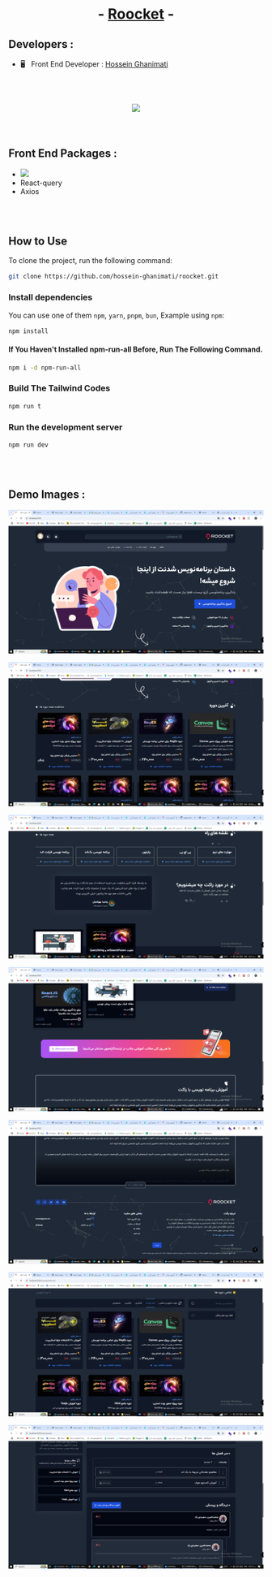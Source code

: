 <h1 align="center">-  <a href="https://hossein-ghanimati.github.io/roocket/" target="_blank">Roocket</a>  -</h1>


<h2>Developers : </h2>
<ul>
  <li>🖥 &nbsp; Front End Developer : <a href="github.com/hossein-ghanimati">Hossein Ghanimati</a></li>
</ul>

<br/>

<h2 align="center">
  <a href="https://hossein-ghanimati.github.io/roocket/"><img src="https://img.shields.io/badge/See%20Demo-8A2BE2" /></a>
</h2>

<br/>

<h2>Front End Packages : </h2>
<ul>
  <li>
  <img src="https://skillicons.dev/icons?i=react,tailwind,ts" data-canonical-src="https://skillicons.dev/icons?i=react,tailwind,react-query,axios" style="max-width: 100%;">
  </li>
  <li>
    React-query
  </li>
  <li>
    Axios
  </li>
</ul>

<br/>
<br/>



## How to Use

To clone the project, run the following command:

```bash
git clone https://github.com/hossein-ghanimati/roocket.git
```

### Install dependencies

You can use one of them `npm`, `yarn`, `pnpm`, `bun`, Example using `npm`:

```bash
npm install
```
#### If You Haven't Installed npm-run-all Before, Run The Following Command.

```bash
npm i -d npm-run-all
```

### Build The Tailwind Codes

```bash
npm run t
```
### Run the development server

```bash
npm run dev
```

<br/>
<br/>

<h2>Demo Images :</h2>

![Project Screenshot](https://raw.githubusercontent.com/hossein-ghanimati/roocket/refs/heads/main/demo/1.png)
<br>  


![Project Screenshot](https://raw.githubusercontent.com/hossein-ghanimati/roocket/refs/heads/main/demo/2.png)
<br>  


![Project Screenshot](https://raw.githubusercontent.com/hossein-ghanimati/roocket/refs/heads/main/demo/3.png)
<br>  


![Project Screenshot](https://raw.githubusercontent.com/hossein-ghanimati/roocket/refs/heads/main/demo/4.png)
<br>  


![Project Screenshot](https://raw.githubusercontent.com/hossein-ghanimati/roocket/refs/heads/main/demo/5.png)
<br>  


![Project Screenshot](https://raw.githubusercontent.com/hossein-ghanimati/roocket/refs/heads/main/demo/6.png)
<br>  


![Project Screenshot](https://raw.githubusercontent.com/hossein-ghanimati/roocket/refs/heads/main/demo/7.png)
<br>  

